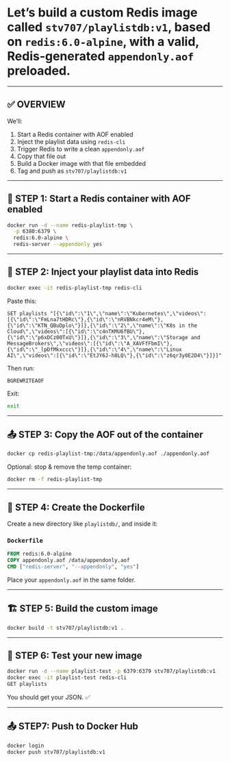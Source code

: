 
# Let’s build a **custom Redis image** called `stv707/playlistdb:v1`, based on `redis:6.0-alpine`, with a valid, Redis-generated `appendonly.aof` preloaded.

---

## ✅ OVERVIEW

We’ll:

1. Start a Redis container with AOF enabled
2. Inject the playlist data using `redis-cli`
3. Trigger Redis to write a clean `appendonly.aof`
4. Copy that file out
5. Build a Docker image with that file embedded
6. Tag and push as `stv707/playlistdb:v1`

---

## 🔨 STEP 1: Start a Redis container with AOF enabled

```bash
docker run -d --name redis-playlist-tmp \
  -p 6380:6379 \
  redis:6.0-alpine \
  redis-server --appendonly yes
```

---

## 📝 STEP 2: Inject your playlist data into Redis

```bash
docker exec -it redis-playlist-tmp redis-cli
```

Paste this:

```redis
SET playlists "[{\"id\":\"1\",\"name\":\"Kubernetes\",\"videos\":[{\"id\":\"FmLna7tHDRc\"},{\"id\":\"nRVBNkcr4eM\"},{\"id\":\"KTN_QBuDplo\"}]},{\"id\":\"2\",\"name\":\"K8s in the Cloud\",\"videos\":[{\"id\":\"c4nTKMU6fBU\"},{\"id\":\"p6xDCz00TxU\"}]},{\"id\":\"3\",\"name\":\"Storage and MessageBrokers\",\"videos\":[{\"id\":\"A_XAVFfFbmI\"},{\"id\":\"_lpDfMkxccc\"}]},{\"id\":\"4\",\"name\":\"Linux AI\",\"videos\":[{\"id\":\"EtJY6J-h8LQ\"},{\"id\":\"z6qr3y0E2D4\"}]}]"

```

Then run:

```redis
BGREWRITEAOF
```

Exit:

```bash
exit
```

---

## 📤 STEP 3: Copy the AOF out of the container

```bash
docker cp redis-playlist-tmp:/data/appendonly.aof ./appendonly.aof
```

Optional: stop & remove the temp container:

```bash
docker rm -f redis-playlist-tmp
```

---

## 🧱 STEP 4: Create the Dockerfile

Create a new directory like `playlistdb/`, and inside it:

### `Dockerfile`

```Dockerfile
FROM redis:6.0-alpine
COPY appendonly.aof /data/appendonly.aof
CMD ["redis-server", "--appendonly", "yes"]
```

Place your `appendonly.aof` in the same folder.

---

## 🏗️ STEP 5: Build the custom image

```bash
docker build -t stv707/playlistdb:v1 .
```

---
## 🧪 STEP 6: Test your new image

```bash
docker run -d --name playlist-test -p 6379:6379 stv707/playlistdb:v1
docker exec -it playlist-test redis-cli
GET playlists
```

You should get your JSON. ✅

---

## 📤 STEP7:  Push to Docker Hub

```bash
docker login
docker push stv707/playlistdb:v1
```

